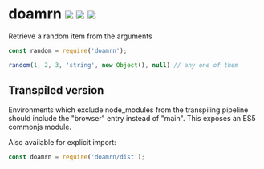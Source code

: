 # doamrn [![](https://img.shields.io/npm/v/doamrn.svg)](https://www.npmjs.com/package/doamrn) [![](https://img.shields.io/badge/source--000000.svg?logo=github&style=social)](https://github.com/omrilotan/mono/tree/master/packages/doamrn) [![](https://badgen.net/bundlephobia/minzip/doamrn)](https://bundlephobia.com/result?p=doamrn)

Retrieve a random item from the arguments

```js
const random = require('doamrn');

random(1, 2, 3, 'string', new Object(), null) // any one of them
```

## Transpiled version
Environments which exclude node_modules from the transpiling pipeline should include the "browser" entry instead of "main". This exposes an ES5 commonjs module.

Also available for explicit import:
```js
const doamrn = require('doamrn/dist');
```

